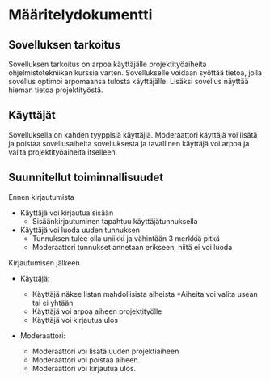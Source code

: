 # Määritelydokumentti

## Sovelluksen tarkoitus

Sovelluksen tarkoitus on arpoa käyttäjälle projektityöaiheita ohjelmistotekniikan kurssia varten. Sovellukselle voidaan syöttää tietoa, jolla sovellus optimoi arpomaansa tulosta käyttäjälle. Lisäksi sovellus näyttää hieman tietoa projektityöstä.

## Käyttäjät

Sovelluksella on kahden tyyppisiä käyttäjiä. Moderaattori käyttäjä voi lisätä ja poistaa sovellusaiheita sovelluksesta ja tavallinen käyttäjä voi arpoa ja valita projektityöaiheita itselleen.

## Suunnitellut toiminnallisuudet

Ennen kirjautumista
   * Käyttäjä voi kirjautua sisään
       - Sisäänkirjautuminen tapahtuu käyttäjätunnuksella
   * Käyttäjä voi luoda uuden tunnuksen
       * Tunnuksen tulee olla uniikki ja vähintään 3 merkkiä pitkä
       * Moderaattori tunnukset annetaan erikseen, niitä ei voi luoda

Kirjautumisen jälkeen
   * Käyttäjä:
       * Käyttäjä näkee listan mahdollisista aiheista
          *Aiheita voi valita usean tai ei yhtään
       * Käyttäjä voi arpoa aiheen projektityölle
       * Käyttäjä voi kirjautua ulos

   * Moderaattori:
       * Moderaattori voi lisätä uuden projektiaiheen
       * Moderaattori voi poistaa aiheen.
       * Moderaattori voi kirjautua ulos. 
